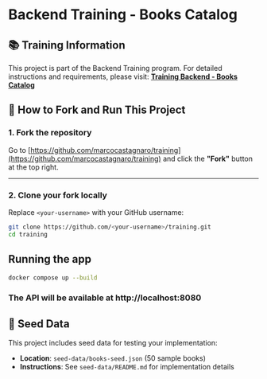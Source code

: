 # Backend Training - Books Catalog

## 📚 Training Information
This project is part of the Backend Training program. For detailed instructions and requirements, please visit:
**[Training Backend - Books Catalog](https://www.notion.so/Training-Backend-Cat-logo-de-libros-247138f44582802cb144c0945897f4ff)**

## 🔄 How to Fork and Run This Project

### 1. Fork the repository

Go to [https://github.com/marcocastagnaro/training](https://github.com/marcocastagnaro/training) and click the **"Fork"** button at the top right.

---

### 2. Clone your fork locally

Replace `<your-username>` with your GitHub username:

```bash
git clone https://github.com/<your-username>/training.git
cd training
```


## Running the app
```bash
docker compose up --build
```
### The API will be available at http://localhost:8080

## 🌱 Seed Data
This project includes seed data for testing your implementation:
- **Location**: `seed-data/books-seed.json` (50 sample books)
- **Instructions**: See `seed-data/README.md` for implementation details